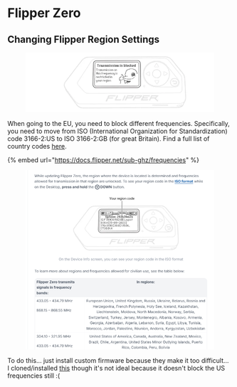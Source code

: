 # Flipper Zero

## Changing Flipper Region Settings

<figure><img src="../../../../.gitbook/assets/image (767).png" alt=""><figcaption></figcaption></figure>

When going to the EU, you need to block different frequencies. Specifically, you need to move from ISO (International Organization for Standardization) code 3166-2:US to ISO 3166-2:GB (for great Britain). Find a full list of country codes [here](https://en.wikipedia.org/wiki/List_of_ISO_3166_country_codes).

{% embed url="https://docs.flipper.net/sub-ghz/frequencies" %}

<figure><img src="../../../../.gitbook/assets/image (766).png" alt=""><figcaption></figcaption></figure>

To do this... just install custom firmware because they make it too difficult... I cloned/installed [this](https://momentum-fw.dev/) though it's not ideal because it doesn't block the US frequencies still :(

